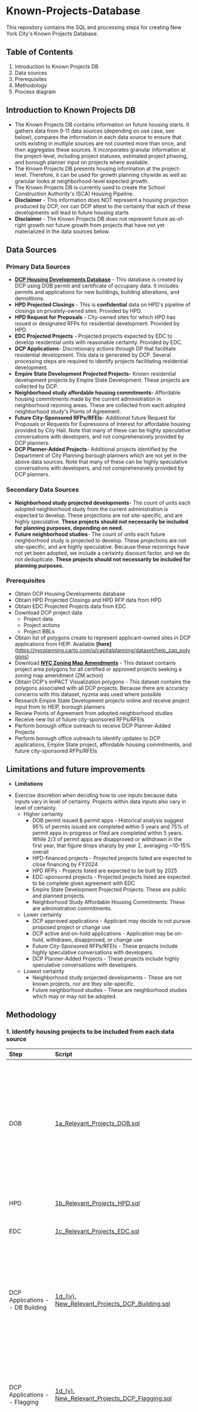 # Known-Projects-Database

This repository contains the SQL and processing steps for creating New York City's Known Projects Database.

## Table of Contents
1. Introduction to Known Projects DB
2. Data sources
3. Prerequisites
4. Methodology
5. Process diagram

## Introduction to Known Projects DB
- The Known Projects DB contains information on future housing starts. It gathers data from 9-11 data sources (depending on use case, see below), compares the information in each data source to ensure that units existing in multiple sources are not counted more than once, and then aggregates these sources. It incorporates granular information at the project-level, including project statuses, estimated project phasing, and borough planner input on projects where available.
- The Known Projects DB presents housing information at the project-level. Therefore, it can be used for growth planning citywide as well as granular looks at neighborhood-level expected growth.
- The Known Projects DB is currently used to create the School Construction Authority's (SCA) Housing Pipeline.
- **Disclaimer** - This information does NOT represent a housing projection produced by DCP, nor can DCP attest to the certainty that each of these developments will lead to future housing starts
- **Disclaimer** - The Known Projects DB does not represent future as-of-right growth nor future growth from projects that have not yet materialized in the data sources below.

## Data Sources
### Primary Data Sources
- **[DCP Housing Developments Database](https://github.com/NYCPlanning/db-developments)** - This database is created by DCP using DOB permit and certificate of occupany data. It includes permits and applications for new buildings, building alterations, and demolitions.
- **HPD Projected Closings** - This is **confidential** data on HPD's pipeline of closings on privately-owned sites. Provided by HPD.
- **HPD Request for Proposals** - City-owned sites for which HPD has issued or designated RFPs for residential development. Provided by HPD.
- **EDC Projected Projects** - Projected projects expected by EDC to develop residential units with reasonable certainty. Provided by EDC.
- **DCP Applications**- Discretionary actions through DP that facilitate residential development. This data is generated by DCP. Several processing steps are required to identify projects facilitating residential development.
- **Empire State Development Projected Projects**- Known residential development projects by Empire State Development. These projects are collected by DCP.
- **Neighborhood study affordable housing commitments**- Affordable housing commitments made by the current administration in neighborhood rezoning areas. These are collected from each adopted neighborhood study's Points of Agreement.
- **Future City-Sponsored RFPs/RFEIs**- Additional future Request for Proposals or Requests for Expressions of Interest for affordable housing provided by City Hall. Note that many of these can be highly speculative conversations with developers, and not comprehensively provided by DCP planners.
- **DCP Planner-Added Projects**- Additional projects identified by the Department of City Planning borough planners which are not yet in the above data sources. Note that many of these can be highly speculative conversations with developers, and not comprehensively provided by DCP planners.
### Secondary Data Sources
- **Neighborhood study projected developments**- The count of units each adopted neighborhood study from the current administration is expected to develop. These projections are not site-specific, and are highly speculative. **These projects should not necessarily be included for planning purposes, depending on need.**
- **Future neighborhood studies**- The count of units each future neighborhood study is projected to develop. These projections are not site-specific, and are highly speculative. Because these rezonings have not yet been adopted, we include a certainty discount factor, and we do not deduplicate. **These projects should not necessarily be included for planning purposes.**

### Prerequisites
- Obtain DCP Housing Developments database
- Obtain HPD Projected Closings and HPD RFP data from HPD
- Obtain EDC Projected Projects data from EDC
- Download DCP project data
  * Project data
  * Project actions
  * Project BBLs
- Obtain list of polygons create to represent applicant-owned sites in DCP applications from HEIP. Available **[here]**(https://nycplanning.carto.com/u/capitalplanning/dataset/heip_zap_polygons)
- Download **[NYC Zoning Map Amendments](https://www1.nyc.gov/site/planning/data-maps/open-data/dwn-gis-zoning.page)** - This dataset contains project area polygons for all certified or approved projects seeking a zoning map amendment (ZM action)
- Obtain DCP's imPACT Visualization polygons - This dataset contains the polygons associated with all DCP projects. Because there are accuracy concerns with this dataset, nyzma was used where possible
- Research Empire State Development projects online and receive project input from to HEIP, borough planners
- Review Points of Agreement from adopted neighborhood studies
- Receive new list of future city-sponsored RFPs/RFEIs
- Perform borough office outreach to receive DCP Planner-Added Projects
- Perform borough office outreach to identify updates to DCP applications, Empire State project, affordable housing commitments, and future city-sponsored RFPs/RFEIs

## Limitations and future improvements
- **Limitations**
 *  Exercise discretion when deciding how to use inputs because data inputs vary in level of certainty. Projects within data inputs also   vary in level of certainty.
    - Higher certainty
      - DOB permit issued & permit apps - Historical analysis suggest 95% of permits issued are completed within 5 years and 75% of permit    apps in-progress or filed are completed within 5 years. While 2/3 of permit apps are disapproved or withdrawn in the first year, that figure drops sharply by year 2, averaging ~10-15% overall
      - HPD-financed projects - Projected projects listed are expected to close financing by FY2024
      - HPD RFPs - Projects listed are expected to be built by 2025
      - EDC-sponsored projects - Projected projects listed are expected to be complete given agreement with EDC
      - Empire State Development Projected Projects: These are public and planned projects.
      - Neighborhood Study Affordable Housing Commitments: These are administration commitments.
    - Lower certainty
      - DCP approved applications - Applicant may decide to not pursue proposed project or change use
      - DCP active and on-hold applications - Application may be on-hold, withdrawn, disapproved, or change use
      - Future City-Sponsored RFPs/RFEIs - These projects include highly speculative conversations with developers.
      - DCP Planner-Added Projects - These projects include highly speculative conversations with developers.
    - Lowest certainty
      - Neighborhood study projected developments - These are not known projects, nor are they site-specific.
      - Future neighborhood studies - These are neighborhood studies which may or may not be adopted.
      
## Methodology

### 1. Identify housing projects to be included from each data source

| Step  | Script | Description |
| :--- | :--- | :--- |
| DOB | [1a_Relevant_Projects_DOB.sql](https://github.com/NYCPlanning/Known-Projects-Database/blob/master/1a.%20Relevant_Projects_DOB.sql) | Filter [DCP Housing Development Database](https://github.com/NYCPlanning/db-developments) to relevant residential jobs. Jobs completed before 2010 are excluded. Inactive jobs are included. Redefine project statuses where necessary. |
| HPD | [1b_Relevant_Projects_HPD.sql](https://github.com/NYCPlanning/Known-Projects-Database/blob/master/1b.%20Relevant_Projects_HPD.sql) | Aggregate HPD projected closings and HPD RFPs. |
| EDC | [1c_Relevant_Projects_EDC.sql](https://github.com/NYCPlanning/Known-Projects-Database/blob/master/1b.%20Relevant_Projects_EDC.sql) | Clean EDC data and add geometries. |
| DCP Applications -- DB Building | [1d_(iv). New_Relevant_Projects_DCP_Building.sql](https://github.com/NYCPlanning/Known-Projects-Database/blob/master/1d_(iv).%20New_Relevant_Projects_DCP_Building.sql) | Consolidating DCP applications from various Zoning Application Portal exports. Adding geometries for all projects using previous HEIP work, NYZMA, imPACT, and PLUTO. | 
| DCP Applications -- Flagging | [1d_(v). New_Relevant_Projects_DCP_Flagging.sql](https://github.com/NYCPlanning/Known-Projects-Database/blob/master/1d_(v).%20New_Relevant_Projects_DCP_Flagging.sql) | Flagging DCP applications based on characteristics including residential units, senior units, pre-2012 projects, and more. | 
| DCP Applications -- Filtering | [1d_(vi). New_Relevant_Projects_DCP_Filtering.sql](https://github.com/NYCPlanning/Known-Projects-Database/blob/master/1d_(vi).%20New_Relevant_Projects_DCP_Filtering.sql) | Omit non-residential DCP applications and DCP applications from before 2012. Consolidate the many ZAP unit count fields into 1 "Total Units" field. Deduplicate applications such as Special Permit Renewals and District Improvement Bonuses.  | 
| DCP Applications -- Planner Mods | [1d_(vii). New_Relevant_Projects_DCP_Planner_Mods.sql](https://github.com/NYCPlanning/Known-Projects-Database/blob/master/1d_(vii).%20New_Relevant_Projects_DCP_Planner_Mods.sql) | After receiving planner inputs, this step updates the filtered DCP applications dataset above. Projects can be removed or added based on updated characteristics from the planners. Unit counts and phasing may be added as well. | 
| Neighborhood Studies | [1e. Relevant_Projects_Neighborhood__Studies.sql](https://github.com/NYCPlanning/Known-Projects-Database/blob/master/1e.%20Relevant_Projects_Neighborhood__Studies.sql) | Consolidating neighborhood studies projects, both rezoning commitments and projected developments sites from DCP's Reasonable Worst Case Development Scenario. | 
| Future City-Sponsored RFPs/RFEIs | [1f. Relevant_Projects_Public_Sites.sql](https://github.com/NYCPlanning/Known-Projects-Database/blob/master/1f.%20Relevant_Projects_Public_Sites.sql) | Identifying future city-sponsored RFPs/RFEIs which haven't been manually identified in any other data sources. Limiting to these projects. | 
| Planner-Added Projects | [1g. Relevant_Planner_Added_Projects.sql](https://github.com/NYCPlanning/Known-Projects-Database/blob/master/1g.%20Relevant_Planner_Added_Projects.sql) | Importing DCP planner-added projects and limiting to those which are not already included in the other data sources. | 


### 2. Deduplicate projects across each data source



